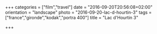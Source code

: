 +++
categories = ["film","travel"]
date = "2016-09-20T20:56:08+02:00"
orientation = "landscape"
photo = "2016-09-20-lac-d-hourtin-3"
tags = ["france","gironde","kodak","portra 400"]
title = "Lac d'Hourtin 3"

+++
